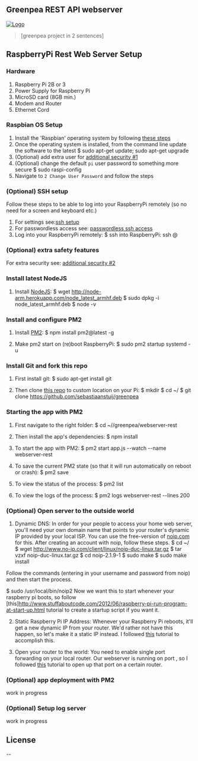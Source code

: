 ## Greenpea REST API webserver
[![Logo](img-url)](ref-url)
> [greenpea project in 2 sentences]

## RaspberryPi Rest Web Server Setup
### Hardware
1. Raspberry Pi 2B or 3
2. Power Supply for Raspberry Pi
3. MicroSD card (8GB min.)
4. Modem and Router
5. Ethernet Cord

### Raspbian OS Setup
1. Install the 'Raspbian' operating system by following [these steps](https://www.raspberrypi.org/help/noobs-setup/)
2. Once the operating system is installed, from the command line update the software to the latest
		$ sudo apt-get update; sudo apt-get upgrade
3. (Optional) add extra user for [additional security #1](http://arroyocode.com/raspberry-pi-nodejs-web-server-with-pm2/)
4. (Optional) change the default `pi` user password to something more secure
		$ sudo raspi-config
5. Navigate to `2 Change User Password` and follow the steps

### (Optional) SSH setup
Follow these steps to be able to log into your RaspberryPi remotely (so no need for a screen and keyboard etc.)
1. For settings see:[ssh setup](https://www.raspberrypi.org/documentation/remote-access/ssh/)
2. For passwordless access see:  [passwordless ssh access](https://www.raspberrypi.org/documentation/remote-access/ssh/passwordless.md/)
3. Log into your RaspberryPi remotely:
    $ ssh into RaspberryPi: ssh <USER>@<IP-ADDRESS>

### (Optional) extra safety features
For extra security see: [additional security #2](https://superuser.com/questions/1065898/open-ssh-port-a-bad-idea-on-a-raspberry-pi/)


### Install latest NodeJS
1. Install [NodeJS](http://nodejs.org/):
	$ wget http://node-arm.herokuapp.com/node_latest_armhf.deb
	$ sudo dpkg -i node_latest_armhf.deb
	$ node -v

### Install and configure PM2
1. Install [PM2](http://pm2.keymetrics.io/): 
    $ npm install pm2@latest -g

2. Make pm2 start on (re)boot RaspberryPi:
    $ sudo pm2 startup systemd -u <username>

### Install Git and fork this repo
1. First install git:
	$ sudo apt-get install git

2. Then clone [this repo](https://github.com/sebastiaanstuij/greenpea) to custom location on your Pi:
	$ mkdir <name custom directory>
    $ cd ~/<name custom directory>
	$ git clone <https://github.com/sebastiaanstuij/greenpea>

### Starting the app with PM2
1. First navigate to the right folder:
    $ cd ~/<name custom directory>/greenpea/webserver-rest

2. Then install the app's dependencies:
    $ npm install 

3. To start the app with PM2:
    $ pm2 start app.js --watch --name webserver-rest

4. To save the current PM2 state (so that it will run automatically on reboot or crash):
    $ pm2 save

5. To view the status of the process:
    $ pm2 list

6. To view the logs of the process:
    $ pm2 logs webserver-rest --lines 200

### (Optional) Open server to the outside world
1. Dynamic DNS:
In order for your people to access your home web server, you'll need your own domain name that points to your router's dynamic IP provided by your local ISP. 
You can use the free-version of [noip.com](https://noip.com/) for this. After creating an account with noip, follow these steps.
    $ cd ~/
    $ wget http://www.no-ip.com/client/linux/noip-duc-linux.tar.gz
    $ tar vzxf noip-duc-linux.tar.gz
    $ cd noip-2.1.9-1
    $ sudo make
    $ sudo make install

Follow the commands (entering in your username and password from noip) and then start the process.

$ sudo /usr/local/bin/noip2
Now we want this to start whenever your raspberry pi boots, so follow [this]http://www.stuffaboutcode.com/2012/06/raspberry-pi-run-program-at-start-up.html tutorial to create a startup script if you want it.

2. Static Raspberry Pi IP Address:
Whenever your Raspberry Pi reboots, it'll get a new dynamic IP from your router. We'd rather not have this happen, so let's make it a static IP instead. I followed [this](http://www.modmypi.com/blog/tutorial-how-to-give-your-raspberry-pi-a-static-ip-address) tutorial to accomplish this.

3. Open your router to the world:
You need to enable single port forwarding on your local router. Our webserver is running on port <see log>, so I followed [this](http://www.noip.com/support/knowledgebase/port-forwarding-on-a-linksys-wrt610n-router/) tutorial to open up that port on a certain router.


### (Optional) app deployment with PM2
work in progress

### (Optional) Setup log server
work in progress


License
----

--